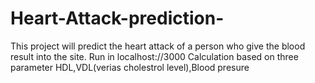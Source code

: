 # Heart-Attack-prediction-
This project will predict the heart attack of a person who give the blood result into the site. 
Run in localhost://3000
Calculation based on three parameter HDL,VDL(verias cholestrol level),Blood presure

